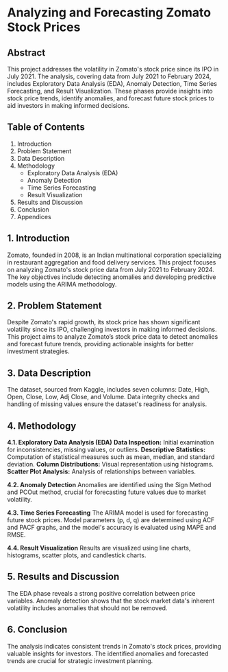 # Analyzing and Forecasting Zomato Stock Prices

## Abstract
This project addresses the volatility in Zomato's stock price since its IPO in July 2021. The analysis, covering data from July 2021 to February 2024, includes Exploratory Data Analysis (EDA), Anomaly Detection, Time Series Forecasting, and Result Visualization. These phases provide insights into stock price trends, identify anomalies, and forecast future stock prices to aid investors in making informed decisions.

## Table of Contents
1. Introduction
2. Problem Statement
3. Data Description
4. Methodology
   - Exploratory Data Analysis (EDA)
   - Anomaly Detection
   - Time Series Forecasting
   - Result Visualization
5. Results and Discussion
6. Conclusion
7. Appendices

## 1. Introduction
Zomato, founded in 2008, is an Indian multinational corporation specializing in restaurant aggregation and food delivery services. This project focuses on analyzing Zomato's stock price data from July 2021 to February 2024. The key objectives include detecting anomalies and developing predictive models using the ARIMA methodology.

## 2. Problem Statement
Despite Zomato's rapid growth, its stock price has shown significant volatility since its IPO, challenging investors in making informed decisions. This project aims to analyze Zomato’s stock price data to detect anomalies and forecast future trends, providing actionable insights for better investment strategies.

## 3. Data Description
The dataset, sourced from Kaggle, includes seven columns: Date, High, Open, Close, Low, Adj Close, and Volume. Data integrity checks and handling of missing values ensure the dataset's readiness for analysis.

## 4. Methodology
**4.1. Exploratory Data Analysis (EDA)**
**Data Inspection:** Initial examination for inconsistencies, missing values, or outliers.
**Descriptive Statistics:** Computation of statistical measures such as mean, median, and standard deviation.
**Column Distributions:** Visual representation using histograms.
**Scatter Plot Analysis:** Analysis of relationships between variables.

**4.2. Anomaly Detection**
Anomalies are identified using the Sign Method and PCOut method, crucial for forecasting future values due to market volatility.

**4.3. Time Series Forecasting**
The ARIMA model is used for forecasting future stock prices. Model parameters (p, d, q) are determined using ACF and PACF graphs, and the model's accuracy is evaluated using MAPE and RMSE.

**4.4. Result Visualization**
Results are visualized using line charts, histograms, scatter plots, and candlestick charts.

## 5. **Results and Discussion**
The EDA phase reveals a strong positive correlation between price variables. Anomaly detection shows that the stock market data's inherent volatility includes anomalies that should not be removed.

## 6. **Conclusion**
The analysis indicates consistent trends in Zomato's stock prices, providing valuable insights for investors. The identified anomalies and forecasted trends are crucial for strategic investment planning.


